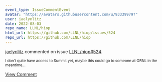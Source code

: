 ```yaml
---
event_type: IssueCommentEvent
avatar: "https://avatars.githubusercontent.com/u/93339979?"
user: jaelynlitz
date: 2022-08-03
repo_name: LLNL/hiop
html_url: https://github.com/LLNL/hiop/issues/524
repo_url: https://github.com/LLNL/hiop
---
```


<a href='https://github.com/jaelynlitz' target='_blank'>jaelynlitz</a> commented on issue <a href='https://github.com/LLNL/hiop/issues/524' target='_blank'>LLNL/hiop#524</a>.

<small>I don't quite have access to Summit yet, maybe this could go to someone at ORNL in the meantime...</small>

<a href='https://github.com/LLNL/hiop/issues/524' target='_blank'>View Comment</a>